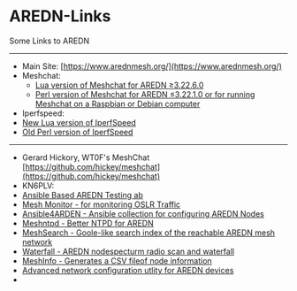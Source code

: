 # AREDN-Links
Some Links to AREDN

---
* Main Site: [https://www.arednmesh.org/](https://www.arednmesh.org/)
* Meshchat:
  * [Lua version of Meshchat for AREDN ≥3.22.6.0](https://github.com/kn6plv/meshchat)
  * [Perl version of Meshchat for AREDN ≤3.22.1.0 or for running Meshchat on a Raspbian or Debian computer](https://www.trevorsbench.com/meshchat-messaging-for-mesh-networks/)
*  Iperfspeed:
  *  [New Lua version of IperfSpeed](https://github.com/kn6plv/iperfspeed)
  *  [Old Perl version of IperfSpeed](https://aredn.s3.amazonaws.com/iperfspeed_0.5.1_all.ipk)
---
* Gerard Hickory, WT0F's MeshChat [https://github.com/hickey/meshchat](https://github.com/hickey/meshchat)
* KN6PLV:
 * [Ansible Based AREDN Testing ab](https://github.com/kn6plv/aredn-testing-lab)
 * [Mesh Monitor - for monitoring OSLR Traffic](https://github.com/kn6plv/MeshMonitor)
 * [Ansible4ARDEN - Ansible collection for configuring AREDN Nodes](https://github.com/kn6plv/ansible4aredn)
 * [Meshntpd - Better NTPD for AREDN](https://github.com/kn6plv/meshntpd)
 * [MeshSearch - Goole-like search index of the reachable AREDN mesh network](https://github.com/kn6plv/MeshSearch)
 * [Waterfall - AREDN nodespecturm radio scan and waterfall](https://github.com/kn6plv/waterfall)
 * [MeshInfo - Generates a CSV fileof node information](https://github.com/kn6plv/MeshInfo)
 * [Advanced network configuration utlity for AREDN devices](https://github.com/kn6plv/advancednetwork)
 * 

